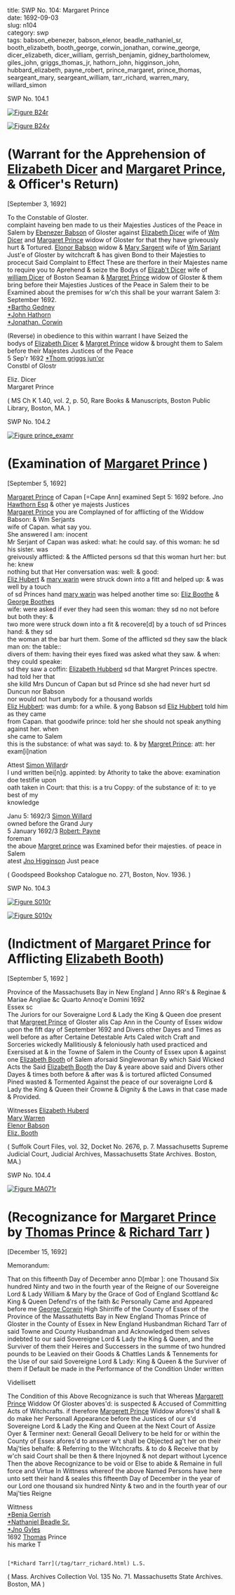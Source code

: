 title: SWP No. 104: Margaret Prince  
date: 1692-09-03  
slug: n104  
category: swp  
tags: babson_ebenezer, babson_elenor, beadle_nathaniel_sr, booth_elizabeth, booth_george, corwin_jonathan, corwine_george, dicer_elizabeth, dicer_william, gerrish_benjamin, gidney_bartholomew, giles_john, griggs_thomas_jr, hathorn_john, higginson_john, hubbard_elizabeth, payne_robert, prince_margaret, prince_thomas, seargeant_mary, seargeant_william, tarr_richard, warren_mary, willard_simon




<div markdown class="doc" id="n104.1">

<div class="doc_id">SWP No. 104.1</div>


<span markdown class="figure">[![Figure B24r](archives/BPL/gifs/B24A.gif)](archives/BPL/LARGE/B24A.jpg)</span>

<span markdown class="figure">[![Figure B24v](archives/BPL/gifs/B24B.gif)](archives/BPL/LARGE/B24B.jpg)</span>

# (Warrant for the Apprehension of [Elizabeth Dicer](/tag/dicer_elizabeth.html) and [Margaret Prince](/tag/prince_margaret.html), & Officer's Return)

[September 3, 1692] 

To the Constable  of Gloster.  
complaint haveing ben made to us their Majesties Justices of the Peace in Salem by [Ebenezer Babson](/tag/babson_ebenezer.html) of Gloster against [Elizabeth Dicer](/tag/dicer_elizabeth.html) wife of [Wm Dicer](/tag/dicer_william.html) and [Margaret Prince](/tag/prince_margaret.html) widow of Gloster for that they have griveously hurt & Tortured. [Elonor Babson](/tag/babson_elenor.html) widow & [Mary Sargent](/tag/seargeant_mary.html) wife of [Wm Sarjant](/tag/seargeant_william.html) Just'e of Gloster by witchcraft & has given Bond to their Majesties to procecut Said Complaint to Effect These are therfore in their Majestes name to require you to Aprehend & seize the Bodys of [Elizab't Dicer](/tag/dicer_elizabeth.html) wife of [william Dicer](/tag/dicer_william.html) of Boston Seaman & [Margret Prince](/tag/prince_margaret.html) widow of Gloster & them bring before their Majesties Justices of the Peace in Salem their to be Examined about the premises for w'ch this shall be your warrant Salem  3: September 1692.   
                                                [*Bartho Gedney](/tag/gidney_bartholomew.html)  
                                                [*John Hathorn](/tag/hathorn_john.html)  
                                                [*Jonathan. Corwin](/tag/corwin_jonathan.html) 

(Reverse) in obedience to this within warrant I have Seized the  
bodys of [Elizabeth Dicer](/tag/dicer_elizabeth.html) & [Margret Prince](/tag/prince_margaret.html) widow & brought them to Salem before their Majestes Justices of the Peace  
5 Sep'r 1692                            [*Thom griggs jun'or](/tag/griggs_thomas_jr.html)  
                                        Constbl of Glostr 

Eliz. Dicer  
Margaret Prince 

( MS Ch K 1.40, vol. 2, p. 50, Rare Books & Manuscripts, Boston Public Library, Boston, MA. )

</div>


<div markdown class="doc" id="n104.2">

<div class="doc_id">SWP No. 104.2</div>


<span markdown class="figure">[![Figure prince_examr](archives/MISC/gifs/prince_examr.gif)](archives/MISC/LARGE/prince_examr.jpg)</span>

# (Examination of [Margaret Prince](/tag/prince_margaret.html) )

[September 5, 1692]

[Margaret Prince](/tag/prince_margaret.html) of Capan [=Cape Ann] examined Sept 5: 1692 before. Jno  
[Hawthorn Esq](/tag/hathorn_john.html) & other ye majests Justices  
[Margaret Prince](/tag/prince_margaret.html) you are Complayned of for afflicting of the Widdow Babson: & Wm Serjants  
wife of Capan. what say you.  
She answered I am: inocent  
Mr Serjant of Capan was asked: what: he could say. of this woman: he sd his sister. was  
greivously afflicted: & the Afflicted persons sd that this woman hurt her: but he: knew  
nothing but that Her conversation was: well: & good:  
[Eliz Hubert](/tag/hubbard_elizabeth.html) & [mary warin](/tag/warren_mary.html) were struck down into a fitt and helped up: & was well by a touch  
of sd Princes hand [mary warin](/tag/warren_mary.html) was helped another time so: [Eliz Boothe](/tag/booth_elizabeth.html) & [George Boothes](/tag/booth_george.html)  
wife: were asked if ever they had seen this woman: they sd no not before but both they: &  
two more were struck down into a fit & recovere[d] by a touch of sd Princes hand: & they sd  
the woman at the bar hurt them. Some of the afflicted sd they saw the black man on: the table::  
divers of them: having their eyes fixed was asked what they saw. & when: they could speake:  
sd they saw a coffin: [Elizabeth Hubberd](/tag/hubbard_elizabeth.html) sd that Margret Princes spectre. had told her that  
she killd Mrs Duncun of Capan but sd Prince sd she had never hurt sd Duncun nor Babson  
nor would not hurt anybody for a thousand worlds  
[Eliz Hubbert](/tag/hubbard_elizabeth.html): was dumb: for a while. & yong Babson sd [Eliz Hubbert](/tag/hubbard_elizabeth.html) told him as they came  
from Capan. that goodwife prince: told her she should not speak anything against her. when  
she came to Salem  
this is the substance: of what was sayd: to. & by [Margret Prince](/tag/prince_margaret.html): att: her exam[i]nation  
  
Attest [Simon Willard](/tag/willard_simon.html)r  
I und written bei[n]g. appinted: by Athority to take the above: examination doe testifie upon  
oath taken in Court: that this: is a tru Coppy: of the substance of it: to ye best of my  
knowledge

Janu 5: 1692/3 [Simon Willard](/tag/willard_simon.html)  
owned before the Grand Jury  
5 January 1692/3 [Robert: Payne](/tag/payne_robert.html)  
foreman  
the aboue [Margret prince](/tag/prince_margaret.html) was Examined befor their majesties. of peace in Salem  
atest [Jno Higginson](/tag/higginson_john.html) Just peace


( Goodspeed Bookshop Catalogue no. 271, Boston, Nov. 1936. )

</div>

<div markdown class="doc" id="n104.3">

<div class="doc_id">SWP No. 104.3</div>


<span markdown class="figure">[![Figure S010r](archives/Suffolk/small/S010A.jpg)](archives/Suffolk/large/S010A.jpg)</span>

<span markdown class="figure">[![Figure S010v](archives/Suffolk/small/S010B.jpg)](archives/Suffolk/large/S010B.jpg)</span>

# (Indictment of [Margaret Prince](/tag/prince_margaret.html) for Afflicting [Elizabeth Booth](/tag/booth_elizabeth.html))  
[September 5, 1692 ]

Province of the Massachusets Bay in New England ] Anno RR's & Reginae & Mariae Angliae &c Quarto Annoq'e Domini 1692  
Essex sc  
The Juriors for our Soveraigne Lord & Lady the King & Queen doe present that [Margreet Prince](/tag/prince_margaret.html) of Gloster alis Cap Ann in the County of Essex widow upon the fift day of September 1692 and Divers other Dayes and Times as well before as after Certaine Detestable Arts Caled witch Craft and Sorceries wickedly Mallitiously & feloniously hath used practiced and Exersised at & in the Towne of Salem in the County of Essex upon & against one [Elizabeth Booth](/tag/booth_elizabeth.html) of Salem aforsaid Singlewoman By which Said Wicked Acts the Said [Elizabeth Booth](/tag/booth_elizabeth.html) the Day & yeare above said and Divers other Dayes & times both before & after was & is tortured aflicted Consumed Pined wasted & Tormented Against the peace of our soveraigne Lord & Lady the King & Queen their Crowne & Dignity & the Laws in that case made & Provided.

Witnesses [Elizabeth Huberd](/tag/hubbard_elizabeth.html)  
[Mary Warren](/tag/warren_mary.html)  
[Elenor Babson](/tag/babson_elenor.html)  
[Eliz. Booth](/tag/booth_elizabeth.html)

( Suffolk Court Files, vol. 32, Docket No. 2676, p. 7. Massachusetts Supreme Judicial Court, Judicial Archives, Massachusetts State Archives. Boston, MA.)


</div>



<div markdown class="doc" id="n104.4">

<div class="doc_id">SWP No. 104.4</div>


<span markdown class="figure">[![Figure MA071r](archives/MA135/small/MA071r.jpg)](archives/MA135/large/MA071r.jpg)</span>

# (Recognizance for [Margaret Prince](/tag/prince_margaret.html) by [Thomas Prince](/tag/prince_thomas.html) & [Richard Tarr](/tag/tarr_richard.html) )

[December 15, 1692]

Memorandum: 

That on this fifteenth Day of December anno D[mbar ]: one Thousand Six hundred Ninty and two in the fourth year of the Reigne of our Sovereigne Lord & Lady William & Mary by the Grace of God of England Scottland &c King & Queen Defend'rs of the faith &c Personally Came and Appeared before me [George Corwin](/tag/corwine_george.html) High Shirriffe of the County of Essex of the Province of the Massathutetts Bay in New England Thomas Prince of Gloster in the County of Essex in New England Husbandman Richard Tarr of said Towne and County Husbandman  and Acknowledged them selves indebted to our said Sovereigne Lord & Lady the King & Queen, and the Surviver of them their Heires and Successers in the summe of two hundred pounds to be Leavied on their Goods & Chattles Lands & Tennements for the Use of our said Sovereigne Lord & Lady: King & Queen & the Surviver of them if Default be made in the Performance of the Condition Under written

Videllisett 

The Condition of this Above Recognizance is such that Whereas [Margarett Prince](/tag/prince_margaret.html) Widdow Of Gloster aboves'd: is suspected & Accused of Committing Acts of Witchcrafts. if therefore [Margerett Prince](/tag/prince_margaret.html) Widdow afores'd shall & do make her Personall Appearance before the Justices of our s'd Sovereigne Lord & Lady the King and Queen at the Next Court of Assize Oyer & Terminer next: Generall Geoall Delivery to be held for or within the County of Essex afores'd to answer w't shall be Objected ag't her on their Maj'ties behalfe: & Referring to the Witchcrafts. & to do & Receive that by w'ch said Court shall be then & there Injoyned & not depart without Lycence Then the above Recognizance to be void or Else to abide & Remaine in full force and Virtue In Wittness whereof the above Named Persons have here unto sett their hand & seales this fifteenth Day of December in the year of our Lord one thousand six hundred Ninty & two and in the fourth year of our Maj'ties Reigne

Wittness  
[*Benja Gerrish](/tag/gerrish_benjamin.html)  
[*Nathaniel Beadle Sr.](/tag/beadle_nathaniel_sr.html)  
[*Jno Gyles](/tag/giles_john.html)  
1692                                                      [Thomas](/tag/prince_thomas.html) Prince  
                                                                      his marke T  
  
                                                                      [*Richard Tarr](/tag/tarr_richard.html) L.S.  

( Mass. Archives Collection Vol. 135 No. 71. Massachusetts State Archives. Boston, MA )

</div>
